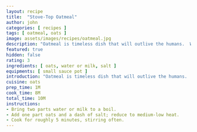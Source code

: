 ```yaml
---
layout: recipe
title:  "Stove-Top Oatmeal"
author: john
categories: [ recipes ]
tags: [ oatmeal, oats ]
image: assets/images/recipes/oatmeal.jpg
description: "Oatmeal is timeless dish that will outlive the humans.  Whether you do it straight up or add some fun ingredients, you can never go wrong."
featured: true
hidden: false
rating: 3
ingredients: [ oats, water or milk, salt ]
equipments: [ small sauce pot ]
introduction: "Oatmeal is timeless dish that will outlive the humans.  Whether you do it straight up or add some fun ingredients, you can never go wrong."
cuisine: oats
prep_time: 1M
cook_time: 8M
total_time: 10M
instructions:
- Bring two parts water or milk to a boil.
- Add one part oats and a dash of salt; reduce to medium-low heat.
- Cook for roughly 5 minutes, stirring often.
---
```

